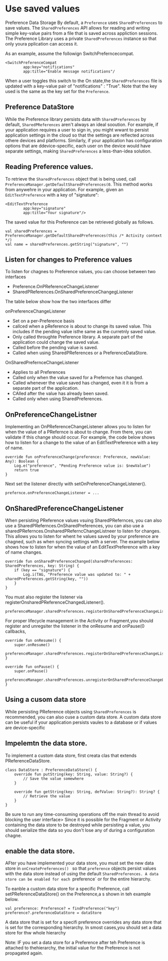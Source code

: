 # Use saved values
Preference Data Storage
By default, a `Preference` uses `SharedPreferences` to save values. The `SharedPreferences` API allows for reading and writing simple key-value pairs from a file that is saved across appliction sessions. The Preference Library uses a private `SharedPreferences` instance so that only youra pplication can access it. 

As an example, assume the followign SwitchPreferncecompat.
```
<SwitchPreferenceCompat
        app:key="notifications"
        app:title="Enable message notifications"/
```

When a user toggles this switch to the On state,the `SharedPreferences` file is updated with a key-value pair of "notifications" : "True". Note that  the key used is the same as the key set for the `Preference`. 


## Preference DataStore
While the Preference library persists data with `SharedPreferences` by default, `SharedPReferences` aren't always an ideal sooution. For example, if your application requires a user to sign in, you might wwant to persist application settings in the cloud so that the settings are reflected across othere devices and platforms. Similarly, if your application has configuration options that are ddevice-specific, each user on the device would have separate settings, making `SharedPreferences` a less-than-idea solution. 


## Reading Preference values. 
To retrieve the `SharedPreferences` object that is being used, call `PreferenceManager.getDefaultSharedPreferences(0`. This method works from anywehre in your application. For example, given an `EditTextPreference` with a key of "signature":
```
<EditTextPreference
        app:key="signature"
        app:title="Your signature"/>
```

The saved value for this Preference can be retrieved globally as follows. 
```
val sharedPreferences = PreferenceManager.getDefaultSharedPreferences(this /* Activity context */)
val name = sharedPreferences.getString("signature", "")
```

## Listen for changes to Preference values
To listen for chagnes to Preference values, you can choose between two interfaces
- Preference.OnPReferenceChangeListener
- SharedPReferences.OnSharedPreferenceChangegListener

The table below show how the two interfaces differ 

onPreferenceChangeListener
- Set on a per-Preference basis
- callced when a pReference is about to change its saved value. This includes if the pending value isthe same as the curretnly saved value. 
- Only called throughte Preference library. A separate part of the application could change the saved value. 
- Called before the pending value is saved. 
- Called when using SharedPReferences or a PreferenceDataStore. 

OnSharedPrefernceChangeListener
- Applies to all Preferences
- Called only when the value saved for a Prefernce has changed. 
- Called whenever the value saved has changed, even it it is from a separate part of the application. 
- CAlled after the value has already been saved. 
- Called only when using SharedPreferences. 

## OnPreferenceChangeListner
Implementing an OnPReferenceChangeListener allows you to listen for when the value of a PRefernce is about to change. From there, you can validate if this change should occur. For example, the code below shows how to listen for a change to the value of an EditTextPreference with a key of name. 
```
override fun onPreferenceChange(preference: Preference, newValue: Any): Boolean {
    Log.e("preference", "Pending Preference value is: $newValue")
    return true
}
```

Next set the listener directly with setOnPreferenceChangeListener(). 
```
prefernce.onPreferenceChangeListener = ...

```

## OnSharedPreferenceChangeListener
When persisting PReference values vsuing SharedPRefernces, you can also use a SharedPRefernces.OnSharedPreferences, you can also use a sharedPRefernces.OnsharedPReferncChangeListneer to listen for changes. This allows you to listen for whent he values saved by your preference are chagned, such as when syncing settings with a server. The example below shows how to listen for when the value of an EditTextPreference with a key of name changes. 

```
override fun onSharedPreferenceChanged(sharedPreferences: SharedPreferences, key: String) {
    if (key == "signature") {
        Log.i(TAG, "Preference value was updated to: " + sharedPreferences.getString(key, ""))
    }
}

```
You must also register the listener via registerOnsharedPReferenceChangedListener(). 
```
preferenceManager.sharedPreferences.registerOnSharedPreferenceChangeListener(...)
```

For proper lifecycle management in the Activity or Fragment,you should register and unregsiter the listener in the onResume and onPause(0 callbacks, 

```
override fun onResume() {
    super.onResume()
    preferenceManager.sharedPreferences.registerOnSharedPreferenceChangeListener(this)
}

override fun onPause() {
    super.onPause()
    preferenceManager.sharedPreferences.unregisterOnSharedPreferenceChangeListener(this)
}

```

## Using a cusom data store
While persisting PReference objects using `SharedPreferences` is recommended, you can also cuse a custom data store. A custom data store can be useful if your application persists vaules to a database or if values are device-specific

## Impelemtn the data store. 
To implement a custom data store, first creata clas that extends PReferenceDataStore. 
```
class DataStore : PreferenceDataStore() {
    override fun putString(key: String, value: String?) {
        // Save the value somewhere
    }

    override fun getString(key: String, defValue: String?): String? {
        // Retrieve the value
    }
}

```

Be sure to run any time-consuming operations off the main thread to avoid blocking the user interface> Since it is possible for the Fragment or Activity containing the data store to be destroyed while persisting a value, you should serialize tthe data so you don't lose any of during a configuration chagne. 

## enable the data store.
AFter you have implemented your data store, you must set the new data store in `onCreatePreferences() ` so that `preference` objects persist values with the data store instead of using the default `SharedPreferences. A data store can be enabled for each `preference` or for the entire hierarchy. 

To eanble a custom data store for a specific Preference, call setPReferenceDataStore() on the Preference,a s shown in teh example below. 
```
val preference: Preference? = findPreference("key")
preference?.preferenceDataStore = dataStore
```


A data store that is set for a specifi preference overrides any data store that is set for the corresponding hierarchy. In smost cases,you should set a data store for thw whole hierarchy 

Note: IF you set a data store for a Preference after teh Preference is attached to thehierarchy, the initial value for the Preference is not propagated again. 


